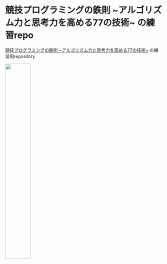 # 競技プログラミングの鉄則 \~アルゴリズム力と思考力を高める77の技術\~ の練習repo

[競技プログラミングの鉄則 ~アルゴリズム力と思考力を高める77の技術~](https://book.mynavi.jp/ec/products/detail/id=131288) の練習用repository

<img src="https://book.mynavi.jp/files/topics/131288_ext_06_0.jpg?v=1662363828" width="40%">
